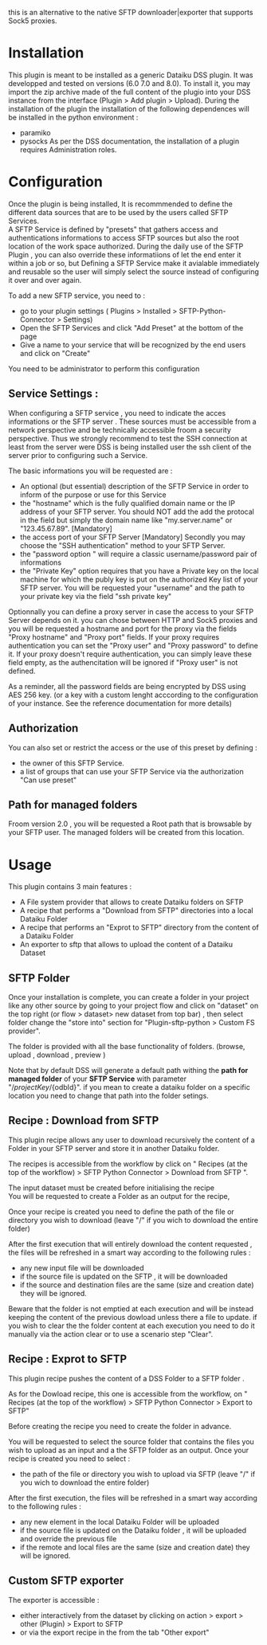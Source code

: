 
this is an alternative to the native SFTP downloader|exporter  that supports Sock5 proxies. 


# Installation 

This plugin is meant to be installed as a generic Dataiku DSS plugin. It was  developped and tested on versions (6.0 7.0 and 8.0). 
To install it, you may import the zip archive made of the full content of the plugio into your DSS instance from the interface (Plugin > Add plugin > Upload). 
During the installation of the plugin the installation of the following dependences will be installed in the python environment : 
 * paramiko 
 * pysocks
As per the DSS documentation, the installation of a plugin requires Administration roles. 

# Configuration 

Once the plugin is being installed, It is recommmended to define the different data sources that are to be used by the users called SFTP Services.  
A SFTP Service is defined by "presets" that gathers access and authentications informations to access SFTP sources but also the root location of the work space authorized. During the daily use of the SFTP Plugin , you can also override these informatiions of let the end enter it within a job or so, but Defining a SFTP Service make it avialable immediately and reusable so the user will simply select the source instead of configuring it over and over again. 

To add a new SFTP service, you need to  : 
* go to your plugin settings ( Plugins > Installed > SFTP-Python-Connector > Settings)
* Open the  SFTP Services and click "Add Preset" at the bottom of the page
* Give a name to your service that will be recognized by the end users and click on "Create"

You need to be administrator to perform this configuration 

## Service Settings : 

When configuring a SFTP service , you need to indicate the acces informations or the SFTP server . These sources must be accessible from a network perspective and be technically accessible froom a security perspective. Thus we strongly recommend to test the SSH connection at least  from the server were DSS is being installed user the ssh client of the server  prior to configuring such a Service. 

The basic informations you will be requested are : 
* An optional (but essential) description of the SFTP Service in order to inform of the purpose or use for this Service
* the "hostname" which is the fully qualified domain name or the IP address of your SFTP server. You should NOT add the add the protocal in the field but simply the domain name like "my.server.name" or "123.45.67.89". [Mandatory]
* the access port of your SFTP Server [Mandatory]
Secondly you may choose the "SSH authentication" method to your SFTP Server. 
* the "password option " will require a classic username/password pair of informations
* the "Private Key" option requires that you have a Private key on the local machine for which the publy key is put on the authorized Key list of your SFTP server. You will be requested your "username"  and the path to your private key via the field "ssh private key"

Optionnally you can define a proxy server in case the access to your SFTP Server depends on it. 
you can chose between HTTP and Sock5 proxies and you will be requested a hostname and port for the proxy via the fields "Proxy hostname" and "Proxy port" fields. 
If your proxy requires authentication  you can set the "Proxy user" and "Proxy password" to define it. 
If your proxy doesn't require authentication, you can simply leave these field empty, as the authencitation will be ignored if "Proxy user" is not defined.

As a reminder, all the password fields are being encrypted by DSS using AES 256 key. (or a key with a custom lenght  acccording to the configuration of your instance. See the reference documentation for more details)


## Authorization  

You can also set or restrict the access or the use of this preset by defining : 
* the owner of this SFTP Service. 
* a list of groups that can use your SFTP Service via the authorization "Can use preset"

## Path for managed folders

Froom version 2.0 , you will be requested a Root path that is browsable by your SFTP user. 
The managed folders will be created from this location. 



# Usage 

This plugin contains 3 main features : 
* A File system provider that allows to create Dataiku folders on SFTP
* A recipe that performs a "Download from SFTP" directories into a local Dataiku Folder
* A recipe that performs an "Exprot to SFTP" directory from the content of a Dataiku Folder
* An exporter to sftp that allows to upload the content of a Dataiku Dataset


## SFTP Folder 

Once your installation is complete, you can create a folder in your project like any other source by going to your project flow and click on "dataset" on the top right (or flow > dataset> new dataset from top bar) , then select folder change the  "store into" section for "Plugin-sftp-python > Custom FS provider". 

The folder is provided with all the base functionality of folders. (browse, upload , download , preview )

Note that by default DSS will generate a default path withing the **path for managed folder** of your **SFTP Service**  with parameter "/${projectKey}/${odbId}". if you mean to create a dataiku folder on a specific location you need to change that path into the folder setings. 

 

## Recipe : Download from SFTP 

This plugin recipe allows any user to download recursively the content of a Folder in your SFTP server and store it in another Dataiku folder. 



The recipes is accessible from the workflow by click on " Recipes (at the top of the workflow) > SFTP Python Connector > Download from SFTP  ".


The input dataset must be created before initialising the recipe  
You will be requested to create a Folder as an output for the recipe,

Once your recipe is created you need to define the path of the file or directory you wish to download (leave "/" if you wich to download the entire folder)


After the first execution that will entirely download the content requested , the files will be refreshed in a smart way according to the following rules : 
* any new input file will be downloaded
* if the source file is updated on the SFTP , it will be downloaded
* if the source and destination files are the same (size and creation date) they will be ignored. 

Beware that the folder is not emptied at each execution and will be instead keeping the content of the previous dowload  unless there a file to update. if you wish to clear the the folder content at each execution you need to do it manually via the action clear or to use a scenario step "Clear". 

## Recipe : Exprot to SFTP 

This plugin recipe pushes the content of a DSS  Folder to a SFTP folder . 

As for the Dowload recipe, this one is accessible from the workflow, on " Recipes (at the top of the workflow) > SFTP Python Connector > Export to SFTP"

Before creating the recipe you need to create the folder in advance. 

You will be requested to select the source folder that contains the files you wish to upload as an input and a the SFTP folder as an output. 
Once your recipe is created you need to select : 
* the path of the file or directory you wish to upload via SFTP (leave "/" if you wich to download the entire folder)


After the first execution, the files will be refreshed in a smart way according to the following rules : 
* any new element in the local Dataiku Folder will be uploaded
* if the source file is updated on the Dataiku folder , it will be uploaded and override the previous file 
* if the remote and local files are the same (size and creation date) they will be ignored. 

## Custom SFTP exporter 

The exporter is accessible : 
* either interactively from the dataset  by clicking on action > export  > other (Plugin) > Export to SFTP 
* or via the export recipe in the from the tab "Other export"




